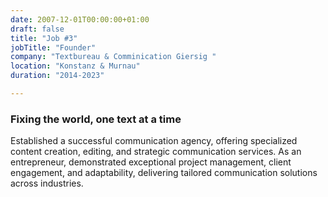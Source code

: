 ```yaml
---
date: 2007-12-01T00:00:00+01:00
draft: false
title: "Job #3"
jobTitle: "Founder"
company: "Textbureau & Comminication Giersig "
location: "Konstanz & Murnau"
duration: "2014-2023"

---
```

### Fixing the world, one text at a time
Established a successful communication agency, offering specialized content creation, editing, and strategic communication services. As an entrepreneur, demonstrated exceptional project management, client engagement, and adaptability, delivering tailored communication solutions across industries.